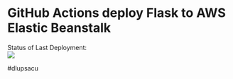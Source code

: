 # GitHub Actions deploy Flask to AWS Elastic Beanstalk




Status of Last Deployment:<br>
<img src="https://github.com/dlupsacu/pipeloot/workflows/CI-CD-Pipeline-to-AWS-ElasticBeastalk/badge.svg?branch=master"><br>


#dlupsacu
